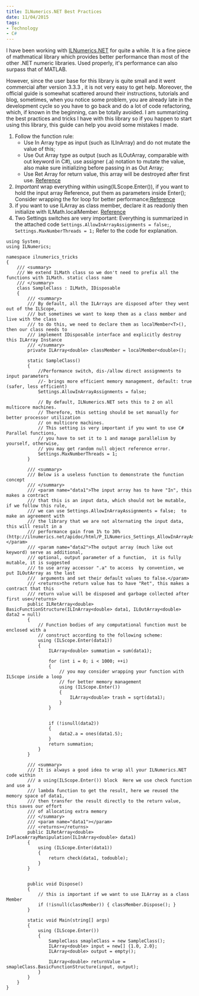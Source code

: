 ```yaml
---
title: ILNumerics.NET Best Practices
date: 11/04/2015
tags: 
- Technology
- C#
---
```


I have been working with [ILNumerics.NET](http://ilnumerics.net/) for quite a while. It is a fine piece of mathmatical library which provides better performance than most of the other .NET numeric libraries. Used properly, it's performance can also surpass that of MATLAB.

<!--more-->

However, since the user base for this library is quite small and it went commercial after version 3.3.3 , it is not very easy to get help. Moreover, the official guide is somewhat scattered around their instructions, tutorials and blog, sometimes, when you notice some problem, you are already late in the development cycle so you have to go back and do a lot of code refactoring, which, if known in the beginning, can be totally avoided. I am summarizing the best practices and tricks I have with this library so if you happen to start using this library, this guide can help you avoid some mistakes I made.

1. Follow the function rule:
    * Use In Array type as input (such as ILInArray<T>) and do not mutate the value of this;
    * Use Out Array type as output (such as ILOutArray<T>, comparable with out keyword in C#), use assigner (.a) notation to mutate the value, also make sure initializing before passing in as Out Array;
    * Use Ret Array for return value, this array will be destroyed after first use. [Reference](http://ilnumerics.net/FunctionRules.html)
2. *Important* wrap everything within using(ILScope.Enter()), if you want to hold the input array Reference, put them as parameters inside Enter(); Consider wrapping the for loop for better performance;[Reference](http://ilnumerics.net/PerfMemoryOpt.html)
3. if you want to use ILArray<T> as class member, declare it as readonly then initialize with ILMath.localMember. [Reference](http://ilnumerics.net/blog/using-ilarray-as-class-attributes/)
4. Two Settings switches are very important:
Everything is summarized in the attached code `Settings.AllowInArrayAssignments = false;`, `Settings.MaxNumberThreads = 1;` Refer to the code for explanation.

~~~~{.csharp}
using System;
using ILNumerics;

namespace ilnumerics_tricks
{
    /// <summary>
    /// We extend ILMath class so we don't need to prefix all the functions with ILMath. static class name
    /// </summary>
    class SampleClass : ILMath, IDisposable
    {
        /// <summary>
        /// By default, all the ILArrays are disposed after they went out of the ILScope,
        /// but sometimes we want to keep them as a class member and live with the class
        /// to do this, we need to declare them as localMember<T>(), then our class needs to
        /// implement IDisposable interface and explicitly destroy this ILArray Instance
        /// </summary>
        private ILArray<double> classMember = localMember<double>();

        static SampleClass()
        {
            //Performance switch, dis-/allow direct assignments to input parameters
            //- brings more efficient memory management, default: true (safer, less efficient)
            Settings.AllowInArrayAssignments = false;

            // By default, ILNumerics.NET sets this to 2 on all multicore machines.
            // Therefore, this setting should be set manually for better processor utilization
            // on multicore machines.
            // This setting is very important if you want to use C# Parallel functions,
            // you have to set it to 1 and manage parallelism by yourself, otherwise,
            // you may get random null object reference error.
            Settings.MaxNumberThreads = 1;
        }

        /// <summary>
        /// Below is a useless function to demonstrate the function concept
        /// </summary>
        /// <param name="data1">The input array has to have "In", this makes a contract
        /// that this is an input data, which should not be mutable,  if we follow this rule,
        /// we can use Settings.AllowInArrayAssignments = false;  to make an agreement with
        /// the library that we are not alternating the input data, this will result in a
        /// performance gain from 1% to 30%(http://ilnumerics.net/apidoc/html/P_ILNumerics_Settings_AllowInArrayAssignments.htm)</param>
        /// <param name="data2">The output array (much like out keyword) serve as additional,
        /// optional, output parameter of a function,  it is fully mutable, it is suggested
        /// to use array accessor ".a" to access  by convention, we put ILOutArray as the last
        ///  arguments and set their default values to false.</param>
        /// <returns>the return value has to have "Ret", this makes a contract that this
        /// return value will be disposed and garbage collected after first use</returns>
        public ILRetArray<double> BasicFunctionStructure(ILInArray<double> data1, ILOutArray<double> data2 = null)
        {
            // Function bodies of any computational function must be enclosed with a
            // construct according to the following scheme:
            using (ILScope.Enter(data1))
            {
                ILArray<double> summation = sum(data1);

                for (int i = 0; i < 1000; ++i)
                {
                    // you may consider wrapping your function with ILScope inside a loop
                    // for better memory management
                    using (ILScope.Enter())
                    {
                        ILArray<double> trash = sqrt(data1);
                    }
                }


                if (!isnull(data2))
                {
                    data2.a = ones(data1.S);
                }
                return summation;
            }
        }

        /// <summary>
        /// It is always a good idea to wrap all your ILNumerics.NET code within
        /// a using(ILScope.Enter()) block  Here we use check function and use a
        /// lambda function to get the result, here we reused the memory space of data1,
        /// then transfer the result directly to the return value, this saves our effort
        /// of allocating extra memory
        /// </summary>
        /// <param name="data1"></param>
        /// <returns></returns>
        public ILRetArray<double> InPlaceArrayManipulation(ILInArray<double> data1)
        {
            using (ILScope.Enter(data1))
            {
                return check(data1, todouble);
            }
        }


        public void Dispose()
        {
            // this is important if we want to use ILArray as a class Member
            if (!isnull(classMember)) { classMember.Dispose(); }
        }

        static void Main(string[] args)
        {
            using (ILScope.Enter())
            {
                SampleClass smapleClass = new SampleClass();
                ILArray<double> input = new[] {1.0, 2.0};
                ILArray<double> output = empty();

                ILArray<double> returnValue = smapleClass.BasicFunctionStructure(input, output);
            }
        }
    }
}
~~~~

